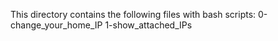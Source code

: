 This directory contains the following files with bash scripts:
0-change_your_home_IP
1-show_attached_IPs
